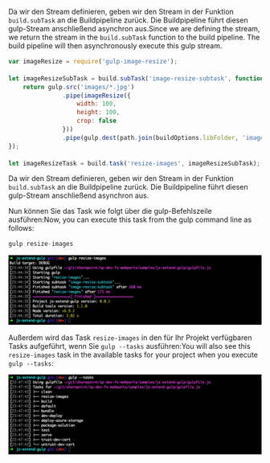 <span data-ttu-id="f19c3-p108">Da wir den Stream definieren, geben wir den Stream in der Funktion `build.subTask` an die Buildpipeline zurück. Die Buildpipeline führt diesen gulp-Stream anschließend asynchron aus.</span><span class="sxs-lookup"><span data-stu-id="f19c3-p108">Since we are defining the stream, we return the stream in the `build.subTask` function to the build pipeline. The build pipeline will then asynchronously execute this gulp stream.</span></span>

```js
var imageResize = require('gulp-image-resize');

let imageResizeSubTask = build.subTask('image-resize-subtask', function(gulp, buildOptions, done){
    return gulp.src('images/*.jpg')
               .pipe(imageResize({
                   width: 100,
                   height: 100,
                   crop: false                   
               }))
               .pipe(gulp.dest(path.join(buildOptions.libFolder, 'images')))
});

let imageResizeTask = build.task('resize-images', imageResizeSubTask);
```

Da wir den Stream definieren, geben wir den Stream in der Funktion `build.subTask` an die Buildpipeline zurück. Die Buildpipeline führt diesen gulp-Stream anschließend asynchron aus. 

<span data-ttu-id="f19c3-148">Nun können Sie das Task wie folgt über die gulp-Befehlszeile ausführen:</span><span class="sxs-lookup"><span data-stu-id="f19c3-148">Now, you can execute this task from the gulp command line as follows:</span></span>

```js
gulp resize-images
```

![Task „image-resize“](../../../images/gulp-extend-image-resize-task.png)

<span data-ttu-id="f19c3-150">Außerdem wird das Task `resize-images` in den für Ihr Projekt verfügbaren Tasks aufgeführt, wenn Sie `gulp --tasks` ausführen:</span><span class="sxs-lookup"><span data-stu-id="f19c3-150">You will also see this `resize-images` task in the available tasks for your project when you execute `gulp --tasks`:</span></span>

![Task „image-resize“ in der Liste der verfügbaren Tasks](../../../images/gulp-extend-image-resize-available-tasks.png)




